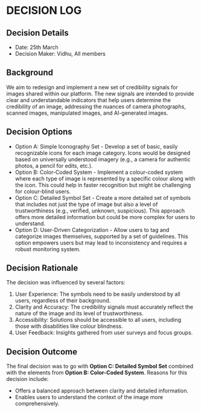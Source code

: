 # DECISION LOG 
## Decision Details 
- Date: 25th March
- Decision Maker: Vidhu, All members
  
## Background 
We aim to redesign and implement a new set of credibility signals for images shared within our platform. The new signals are intended to provide clear and understandable indicators that help users determine the credibility of an image, addressing the nuances of camera photographs, scanned images, manipulated images, and AI-generated images.

## Decision Options 

- Option A: Simple Iconography Set - Develop a set of basic, easily recognizable icons for each image category. Icons would be designed based on universally understood imagery (e.g., a camera for authentic photos, a pencil for edits, etc.).
- Option B: Color-Coded System - Implement a colour-coded system where each type of image is represented by a specific colour along with the icon. This could help in faster recognition but might be challenging for colour-blind users.
- Option C: Detailed Symbol Set - Create a more detailed set of symbols that includes not just the type of image but also a level of trustworthiness (e.g., verified, unknown, suspicious). This approach offers more detailed information but could be more complex for users to understand.
- Option D: User-Driven Categorization - Allow users to tag and categorize images themselves, supported by a set of guidelines. This option empowers users but may lead to inconsistency and requires a robust monitoring system.

## Decision Rationale 
The decision was influenced by several factors:
1. User Experience: The symbols need to be easily understood by all users, regardless of their background.
2. Clarity and Accuracy: The credibility signals must accurately reflect the nature of the image and its level of trustworthiness.
3. Accessibility: Solutions should be accessible to all users, including those with disabilities like colour blindness.
4. User Feedback: Insights gathered from user surveys and focus groups.

## Decision Outcome 
The final decision was to go with **Option C: Detailed Symbol Set** combined with the elements from **Option B: Color-Coded System**. 
Reasons for this decision include:
- Offers a balanced approach between clarity and detailed information.
- Enables users to understand the context of the image more comprehensively.

